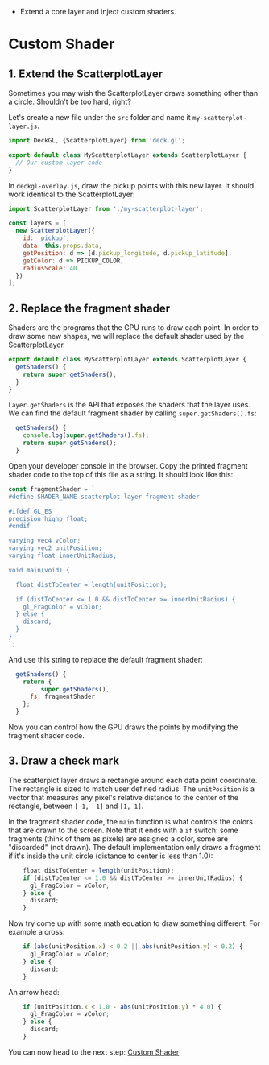 <!-- INJECT:"CustomShader" heading -->

<ul class='insert learning-objectives'>
<li>Extend a core layer and inject custom shaders.</li>
</ul>

# Custom Shader

## 1. Extend the ScatterplotLayer

Sometimes you may wish the ScatterplotLayer draws something other than a circle. Shouldn't be too hard, right?

Let's create a new file under the `src` folder and name it `my-scatterplot-layer.js`.

```js
import DeckGL, {ScatterplotLayer} from 'deck.gl';

export default class MyScatterplotLayer extends ScatterplotLayer {
  // Our custom layer code
}
```

In `deckgl-overlay.js`, draw the pickup points with this new layer. It should work identical to the ScatterplotLayer:

```js
import ScatterplotLayer from './my-scatterplot-layer';

const layers = [
  new ScatterplotLayer({
    id: 'pickup',
    data: this.props.data,
    getPosition: d => [d.pickup_longitude, d.pickup_latitude],
    getColor: d => PICKUP_COLOR,
    radiusScale: 40
  })
];
```

## 2. Replace the fragment shader

Shaders are the programs that the GPU runs to draw each point. In order to draw some new shapes, we will replace the default shader used by the ScatterplotLayer.

```js
export default class MyScatterplotLayer extends ScatterplotLayer {
  getShaders() {
    return super.getShaders();
  }
}
```

`Layer.getShaders` is the API that exposes the shaders that the layer uses. We can find the default fragment shader by calling `super.getShaders().fs`:

```js
  getShaders() {
    console.log(super.getShaders().fs);
    return super.getShaders();
  }
```

Open your developer console in the browser. Copy the printed fragment shader code to the top of this file as a string. It should look like this:

```js
const fragmentShader = `
#define SHADER_NAME scatterplot-layer-fragment-shader

#ifdef GL_ES
precision highp float;
#endif

varying vec4 vColor;
varying vec2 unitPosition;
varying float innerUnitRadius;

void main(void) {

  float distToCenter = length(unitPosition);

  if (distToCenter <= 1.0 && distToCenter >= innerUnitRadius) {
    gl_FragColor = vColor;
  } else {
    discard;
  }
}
`;
```

And use this string to replace the default fragment shader:

```js
  getShaders() {
    return {
      ...super.getShaders(),
      fs: fragmentShader
    };
  }
```
Now you can control how the GPU draws the points by modifying the fragment shader code.

##  3. Draw a check mark

The scatterplot layer draws a rectangle around each data point coordinate. The rectangle is sized to match user defined radius. The `unitPosition` is a vector that measures any pixel's relative distance to the center of the rectangle, between `[-1, -1]` and `[1, 1]`.

In the fragment shader code, the `main` function is what controls the colors that are drawn to the screen. Note that it ends with a `if` switch: some fragments (think of them as pixels) are assigned a color, some are "discarded" (not drawn). The default implementation only draws a fragment if it's inside the unit circle (distance to center is less than 1.0):

```js
    float distToCenter = length(unitPosition);
    if (distToCenter <= 1.0 && distToCenter >= innerUnitRadius) {
      gl_FragColor = vColor;
    } else {
      discard;
    }
```

Now try come up with some math equation to draw something different. For example a cross:

```js
    if (abs(unitPosition.x) < 0.2 || abs(unitPosition.y) < 0.2) {
      gl_FragColor = vColor;
    } else {
      discard;
    }
```

An arrow head:

```js
    if (unitPosition.x < 1.0 - abs(unitPosition.y) * 4.0) {
      gl_FragColor = vColor;
    } else {
      discard;
    }
```

You can now head to the next step:
[Custom Shader](#/custom-layers/4-custom-attribute)
